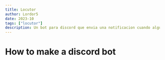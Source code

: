 ```yaml
---
title: Locutor
author: Lordor5
date: 2023-10
tags: ["locutor"]
description: Un bot para discord que envia una notificacion cuando alguien se conecta a un canal de voz
---
```


# How to make a discord bot